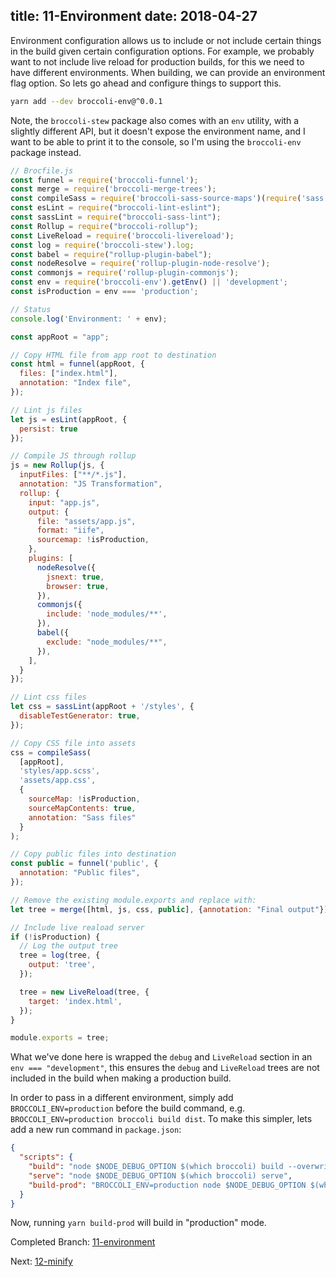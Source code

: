 title: 11-Environment
date: 2018-04-27
---

Environment configuration allows us to include or not include certain things in the build given certain
configuration options. For example, we probably want to not include live reload for production builds,
for this we need to have different environments. When building, we can provide an environment flag option.
So lets go ahead and configure things to support this.

```sh
yarn add --dev broccoli-env@^0.0.1
```

Note, the `broccoli-stew` package also comes with an `env` utility, with a slightly different API, but it doesn't expose
the environment name, and I want to be able to print it to the console, so I'm using the `broccoli-env` package instead.

```js
// Brocfile.js
const funnel = require('broccoli-funnel');
const merge = require('broccoli-merge-trees');
const compileSass = require('broccoli-sass-source-maps')(require('sass'));
const esLint = require("broccoli-lint-eslint");
const sassLint = require("broccoli-sass-lint");
const Rollup = require("broccoli-rollup");
const LiveReload = require('broccoli-livereload');
const log = require('broccoli-stew').log;
const babel = require("rollup-plugin-babel");
const nodeResolve = require('rollup-plugin-node-resolve');
const commonjs = require('rollup-plugin-commonjs');
const env = require('broccoli-env').getEnv() || 'development';
const isProduction = env === 'production';

// Status
console.log('Environment: ' + env);

const appRoot = "app";

// Copy HTML file from app root to destination
const html = funnel(appRoot, {
  files: ["index.html"],
  annotation: "Index file",
});

// Lint js files
let js = esLint(appRoot, {
  persist: true
});

// Compile JS through rollup
js = new Rollup(js, {
  inputFiles: ["**/*.js"],
  annotation: "JS Transformation",
  rollup: {
    input: "app.js",
    output: {
      file: "assets/app.js",
      format: "iife",
      sourcemap: !isProduction,
    },
    plugins: [
      nodeResolve({
        jsnext: true,
        browser: true,
      }),
      commonjs({
        include: 'node_modules/**',
      }),
      babel({
        exclude: "node_modules/**",
      }),
    ],
  }
});

// Lint css files
let css = sassLint(appRoot + '/styles', {
  disableTestGenerator: true,
});

// Copy CSS file into assets
css = compileSass(
  [appRoot],
  'styles/app.scss',
  'assets/app.css',
  {
    sourceMap: !isProduction,
    sourceMapContents: true,
    annotation: "Sass files"
  }
);

// Copy public files into destination
const public = funnel('public', {
  annotation: "Public files",
});

// Remove the existing module.exports and replace with:
let tree = merge([html, js, css, public], {annotation: "Final output"});

// Include live reaload server
if (!isProduction) {
  // Log the output tree
  tree = log(tree, {
    output: 'tree',
  });

  tree = new LiveReload(tree, {
    target: 'index.html',
  });
}

module.exports = tree;
```

What we've done here is wrapped the `debug` and `LiveReload` section in an `env === "development"`, this ensures the
`debug` and `LiveReload` trees are not included in the build when making a production build.

In order to pass in a different environment, simply add `BROCCOLI_ENV=production` before the build command, e.g.
`BROCCOLI_ENV=production broccoli build dist`. To make this simpler, lets add a new run command in `package.json`:

```json
{
  "scripts": {
    "build": "node $NODE_DEBUG_OPTION $(which broccoli) build --overwrite",
    "serve": "node $NODE_DEBUG_OPTION $(which broccoli) serve",
    "build-prod": "BROCCOLI_ENV=production node $NODE_DEBUG_OPTION $(which broccoli) build --overwrite"
  }
}
```

Now, running `yarn build-prod` will build in "production" mode.

Completed Branch: [11-environment](https://github.com/oligriffiths/broccolijs-tutorial/tree/11-environment)

Next: [12-minify](12-minify.html)
